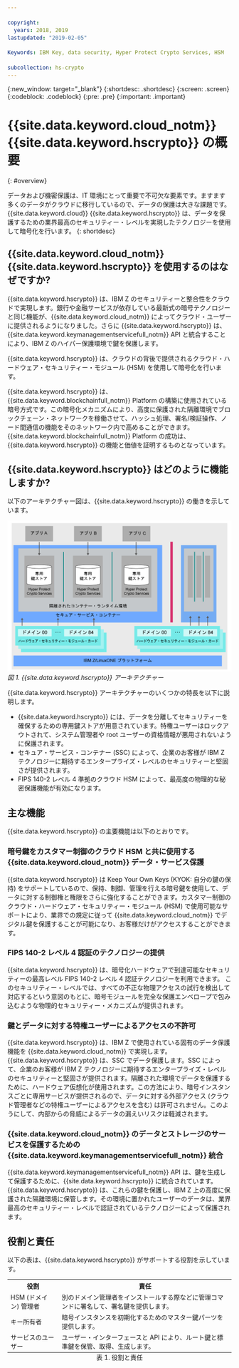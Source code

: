 ```yaml
---

copyright:
  years: 2018, 2019
lastupdated: "2019-02-05"

Keywords: IBM Key, data security, Hyper Protect Crypto Services, HSM

subcollection: hs-crypto
---
```


{:new_window: target="_blank"}
{:shortdesc: .shortdesc}
{:screen: .screen}
{:codeblock: .codeblock}
{:pre: .pre}
{:important: .important}

# {{site.data.keyword.cloud_notm}} {{site.data.keyword.hscrypto}} の概要
{: #overview}

<!-- {{site.data.keyword.cloud}} {{site.data.keyword.hscrypto}} is in the BETA phase and is for tryout and test purpose only. To prevent data loss, use only test data in the current service. This restriction also applies to using {{site.data.keyword.hscrypto}} with other  {{site.data.keyword.cloud_notm}} services.
{:important} -->

データおよび機密保護は、IT 環境にとって重要で不可欠な要素です。ますます多くのデータがクラウドに移行しているので、データの保護は大きな課題です。{{site.data.keyword.cloud}} {{site.data.keyword.hscrypto}} は、データを保護するための業界最高のセキュリティー・レベルを実現したテクノロジーを使用して暗号化を行います。
{: shortdesc}

## {{site.data.keyword.cloud_notm}} {{site.data.keyword.hscrypto}} を使用するのはなぜですか?

{{site.data.keyword.hscrypto}} は、IBM Z のセキュリティーと整合性をクラウドで実現します。銀行や金融サービスが依存している最新式の暗号テクノロジーと同じ機能が、{{site.data.keyword.cloud_notm}} によってクラウド・ユーザーに提供されるようになりました。<!-- With {{site.data.keyword.hscrypto}}, you can protect your data at rest, in use, and in transit.-->さらに {{site.data.keyword.hscrypto}} は、{{site.data.keyword.keymanagementservicefull_notm}} API と統合することにより、IBM Z のハイパー保護環境で鍵を保護します。

{{site.data.keyword.hscrypto}} は、クラウドの背後で提供されるクラウド・ハードウェア・セキュリティー・モジュール (HSM) を使用して暗号化を行います。<!-- via PKCS#11 application programming interfaces (APIs). You can access {{site.data.keyword.hscrypto}} with several popular programming languages such as Java, JavaScript, and Swift. -->

{{site.data.keyword.hscrypto}} は、{{site.data.keyword.blockchainfull_notm}} Platform の構築に使用されている暗号方式です。この暗号化メカニズムにより、高度に保護された隔離環境でブロックチェーン・ネットワークを稼働させて、ハッシュ処理、署名/検証操作、ノード間通信の機能をそのネットワーク内で高めることができます。{{site.data.keyword.blockchainfull_notm}} Platform の成功は、{{site.data.keyword.hscrypto}} の機能と価値を証明するものとなっています。

## {{site.data.keyword.hscrypto}} はどのように機能しますか?

以下のアーキテクチャー図は、{{site.data.keyword.hscrypto}} の働きを示しています。

![{{site.data.keyword.hscrypto}} アーキテクチャー](image/architecture.png "{{site.data.keyword.hscrypto}} アーキテクチャー")
*図 1. {{site.data.keyword.hscrypto}} アーキテクチャー*  

{{site.data.keyword.hscrypto}} アーキテクチャーのいくつかの特長を以下に説明します。

<!-- * Applications connect to {{site.data.keyword.hscrypto}} through PKCS#11 APIs. -->

- {{site.data.keyword.hscrypto}} には、データを分離してセキュリティーを確保するための専用鍵ストアが用意されています。特権ユーザーはロックアウトされて、システム管理者や root ユーザーの資格情報が悪用されないように保護されます。  
- セキュア・サービス・コンテナー (SSC) によって、企業のお客様が IBM Z テクノロジーに期待するエンタープライズ・レベルのセキュリティーと堅固さが提供されます。  
- FIPS 140-2 レベル 4 準拠のクラウド HSM によって、最高度の物理的な秘密保護機能が有効になります。  

## 主な機能  

{{site.data.keyword.hscrypto}} の主要機能は以下のとおりです。

### 暗号鍵をカスタマー制御のクラウド HSM と共に使用する {{site.data.keyword.cloud_notm}} データ・サービス保護

{{site.data.keyword.hscrypto}} は Keep Your Own Keys (KYOK: 自分の鍵の保持) をサポートしているので、保持、制御、管理を行える暗号鍵を使用して、データに対する制御権と権限をさらに強化することができます。カスタマー制御のクラウド・ハードウェア・セキュリティー・モジュール (HSM) で使用可能なサポートにより、業界での規定に従って {{site.data.keyword.cloud_notm}} でデジタル鍵を保護することが可能になり、お客様だけがアクセスすることができます。<!-- The HSM provides PKCS#11 APIs, which makes {{site.data.keyword.hscrypto}} accessible by several popular programming languages such as Java, JavaScript, and Swift.-->

### FIPS 140-2 レベル 4 認証のテクノロジーの提供

{{site.data.keyword.hscrypto}} は、暗号化ハードウェアで到達可能なセキュリティーの最高レベル FIPS 140-2 レベル 4 認証テクノロジーを利用できます。<!-- Industries, such as financial sector services, require this level of security to protect their data.--> このセキュリティー・レベルでは、すべての不正な物理アクセスの試行を検出して対応するという意図のもとに、暗号モジュールを完全な保護エンベロープで包み込むような物理的セキュリティー・メカニズムが提供されます。

### 鍵とデータに対する特権ユーザーによるアクセスの不許可

{{site.data.keyword.hscrypto}} は、IBM Z で使用されている固有のデータ保護機能を {{site.data.keyword.cloud_notm}} で実現します。{{site.data.keyword.hscrypto}} は、SSC でデータ保護します。SSC によって、企業のお客様が IBM Z テクノロジーに期待するエンタープライズ・レベルのセキュリティーと堅固さが提供されます。隔離された環境でデータを保護するために、ハードウェア仮想化が使用されます。この方法により、暗号インスタンスごとに専用サービスが提供されるので、データに対する外部アクセス (クラウド管理者などの特権ユーザーによるアクセスを含む) は許可されません。このようにして、内部からの脅威によるデータの漏えいリスクは軽減されます。

### {{site.data.keyword.cloud_notm}} のデータとストレージのサービスを保護するための {{site.data.keyword.keymanagementservicefull_notm}} 統合

{{site.data.keyword.keymanagementservicefull_notm}} API は、鍵を生成して保護するために、{{site.data.keyword.hscrypto}} に統合されています。{{site.data.keyword.hscrypto}} は、これらの鍵を保護し、IBM Z 上の高度に保護された隔離環境に保管します。その環境に置かれたユーザーのデータは、業界最高のセキュリティー・レベルで認証されているテクノロジーによって保護されます。

<!-- {{site.data.keyword.hscrypto}} also leverages the **IBM Advanced Crypto Service Provider (ACSP)** solution that enables remote access to the IBM’s cryptographic coprocessors. ACSP allows for utilization of strong hardware-based cryptography as a service in distributed environments where data security cannot be guaranteed. {{site.data.keyword.hscrypto}} utilizes ACSP as a *network hardware security module (NetHSM)* that provides access to HSM via PKCS#11 standard APIs.-->

<!-- With {{site.data.keyword.hscrypto}}, your **SSL keys are offloaded** to a {{site.data.keyword.hscrypto}} to ensure security and protection of those sensitive keys.  Besides, the certificate lifecycle management gets common approach to manage certificates and offers the visibility to certificate expiration.-->

## 役割と責任

以下の表は、{{site.data.keyword.hscrypto}} がサポートする役割を示しています。

<table>
  <tr>
    <th>役割</th>
    <th>責任</th>
  </tr>
  <tr>
    <td>HSM (ドメイン) 管理者</td>
    <td>
      別のドメイン管理者をインストールする際などに管理コマンドに署名して、署名鍵を提供します。
    </td>
  </tr>
  <tr>
    <td>キー所有者</td>
    <td>暗号インスタンスを初期化するためのマスター鍵パーツを提供します。</td>
  </tr>
  <tr>
    <td>サービスのユーザー</td>
    <td>ユーザー・インターフェースと API により、ルート鍵と標準鍵を保管、取得、生成します。</td>
  </tr>
  <caption style="caption-side:bottom;">表 1. 役割と責任</caption>
</table>
